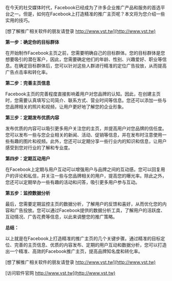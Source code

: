 在今天的社交媒体时代，Facebook已经成为了许多企业推广产品和服务的首选平台之一。但是，如何在Facebook上打造精准的推广主页呢？本文将为您介绍一些实用的技巧。

[想了解推广相关软件的朋友请登录 http://www.vst.tw](http://www.vst.tw)

**第一步：确定你的目标群体**

在开始制作Facebook主页之前，您需要明确自己的目标群体。您的目标群体是您想要吸引的潜在客户，因此，您需要确定他们的年龄、性别、兴趣爱好、职业等信息。在确定目标群体后，您可以针对这些人群进行精准的定位广告投放，从而提高广告点击率和转化率。

**第二步：完善主页信息**

Facebook主页的完善程度直接影响着用户对您品牌的认知。因此，在创建主页时，您需要认真填写公司简介、联系方式、营业时间等信息。您还可以添加一些与您品牌相关的照片和视频，让用户更好地了解您的企业形象。

**第三步：定期发布优质内容**

发布优质的内容可以吸引更多用户关注您的主页，并提高用户对您品牌的信任度。您可以发布一些与您企业相关的新闻、活动、促销等信息，并在发布时注意使用一些有趣的图片和视频。此外，您还可以定期分享一些行业内的知识和信息，让用户感受到您对行业的了解和专业度。

**第四步：定期互动用户**

在Facebook上定期与用户互动可以增强用户与品牌之间的互动感。您可以回复用户的评论和私信，并关注一些与您品牌相关的用户，提高您的曝光率。除此之外，您还可以定期举办一些有趣的活动和问答，吸引更多用户参与互动。

**第五步：监控数据分析**

最后，您需要定期监控主页的数据分析，了解用户的反馈和喜好，从而优化您的内容和广告投放。您可以通过Facebook提供的数据分析工具，了解用户的活跃度、互动情况、广告花费等信息，以此来调整您的推广策略。

**总结：**

以上就是在Facebook上打造精准的推广主页的几个关键步骤。通过精准的目标定位、完善的主页信息、优质的内容发布、定期的用户互动和数据分析，您可以打造出一个精准、高效的Facebook推广主页，提高品牌知名度和转化率。

[想了解推广相关软件的朋友请登录 http://www.vst.tw](http://www.vst.tw)


[访问软件官网 http://www.vst.tw](http://www.vst.tw)
